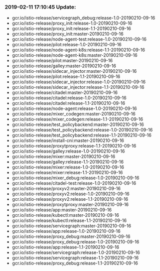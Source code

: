 ### 2019-02-11 17:10:45 Update:

- gcr.io/istio-release/servicegraph_debug:release-1.0-20190210-09-16
- gcr.io/istio-release/proxy_init:release-1.0-20190210-09-16
- gcr.io/istio-release/proxy_init:release-1.1-20190210-09-16
- gcr.io/istio-release/proxy_init:master-20190210-09-16
- gcr.io/istio-release/node-agent-test:release-1.0-20190210-09-16
- gcr.io/istio-release/pilot:release-1.0-20190210-09-16
- gcr.io/istio-release/node-agent-k8s:release-1.1-20190210-09-16
- gcr.io/istio-release/node-agent-k8s:master-20190210-09-16
- gcr.io/istio-release/pilot:master-20190210-09-16
- gcr.io/istio-release/galley:master-20190210-09-16
- gcr.io/istio-release/sidecar_injector:master-20190210-09-16
- gcr.io/istio-release/pilot:release-1.1-20190210-09-16
- gcr.io/istio-release/sidecar_injector:release-1.0-20190210-09-16
- gcr.io/istio-release/sidecar_injector:release-1.1-20190210-09-16
- gcr.io/istio-release/citadel:master-20190210-09-16
- gcr.io/istio-release/citadel:release-1.0-20190210-09-16
- gcr.io/istio-release/citadel:release-1.1-20190210-09-16
- gcr.io/istio-release/node-agent:release-1.0-20190210-09-16
- gcr.io/istio-release/mixer_codegen:master-20190210-09-16
- gcr.io/istio-release/mixer_codegen:release-1.1-20190210-09-16
- gcr.io/istio-release/test_policybackend:master-20190210-09-16
- gcr.io/istio-release/test_policybackend:release-1.0-20190210-09-16
- gcr.io/istio-release/test_policybackend:release-1.1-20190210-09-16
- gcr.io/istio-release/install-cni:master-20190210-09-16
- gcr.io/istio-release/proxytproxy:release-1.1-20190210-09-16
- gcr.io/istio-release/galley:release-1.0-20190210-09-16
- gcr.io/istio-release/mixer:master-20190210-09-16
- gcr.io/istio-release/galley:release-1.1-20190210-09-16
- gcr.io/istio-release/mixer:release-1.0-20190210-09-16
- gcr.io/istio-release/mixer:release-1.1-20190210-09-16
- gcr.io/istio-release/mixer_debug:release-1.0-20190210-09-16
- gcr.io/istio-release/citadel-test:release-1.0-20190210-09-16
- gcr.io/istio-release/proxyv2:master-20190210-09-16
- gcr.io/istio-release/proxyv2:release-1.0-20190210-09-16
- gcr.io/istio-release/proxyv2:release-1.1-20190210-09-16
- gcr.io/istio-release/proxytproxy:master-20190210-09-16
- gcr.io/istio-release/app:master-20190210-09-16
- gcr.io/istio-release/kubectl:master-20190210-09-16
- gcr.io/istio-release/kubectl:release-1.1-20190210-09-16
- gcr.io/istio-release/servicegraph:master-20190210-09-16
- gcr.io/istio-release/app:release-1.0-20190210-09-16
- gcr.io/istio-release/proxy_debug:master-20190210-09-16
- gcr.io/istio-release/proxy_debug:release-1.0-20190210-09-16
- gcr.io/istio-release/app:release-1.1-20190210-09-16
- gcr.io/istio-release/servicegraph:release-1.0-20190210-09-16
- gcr.io/istio-release/servicegraph:release-1.1-20190210-09-16
- gcr.io/istio-release/proxy_debug:release-1.1-20190210-09-16
